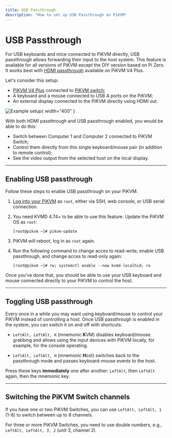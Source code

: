 ```yaml
---
title: USB Passthrough
description: "How to set up USB Passthrough on PiKVM"
---
```


# USB Passthrough

For USB keyboards and mice connected to PiKVM directly, USB passthrough allows forwarding their input to the host system. This feature is available for all versions of PiKVM except the DIY version based on Pi Zero. It works best with [HDMI passthrough](pass.md) available on PiKVM V4 Plus.

Let's consider this setup:

- [PiKVM V4 Plus](v4.md) connected to [PiKVM switch](switch.md);
- A keyboard and a mouse connected to USB A ports on the PiKVM;
- An external display connected to the PiKVM directly using HDMI out.

![Example setup](usb-passthrough.png){ width="400" }

With both HDMI passthrough and USB passthrough enabled, you would be able to do this:

- Switch between Computer 1 and Computer 2 connected to PiKVM Switch;
- Control them directly from this single keyboard/mouse pair (in addition to remote control);
- See the video output from the selected host on the local display.


-----
## Enabling USB passthrough

Follow these steps to enable USB passthrough on your PiKVM:

1. [Log into your PiKVM](cheatsheet.md) as `root`, either via SSH, web console, or USB serial connection.

2. You need KVMD 4.74+ to be able to use this feature. Update the PiKVM OS as `root`:

    ```
    [root@pikvm ~]# pikvm-update
    ```

3. PiKVM will reboot, log in as `root` again.

4. Run the following command to change acces to read-write, enable USB passthrough, and change acces to read-only again:

    ```
    [root@pikvm ~]# rw; systemctl enable --now kvmd-localhid; ro
    ```

Once you've done that, you should be able to use your USB keyboard and mouse connected directly to your PiKVM to control the host.


-----
## Toggling USB passthrough

Every once in a while you may want using keyboard/mouse to control your PiKVM instead of controlling a host. Once USB passthrough is enabled in the system, you can switch it on and off with shortcuts:

- `LeftAlt, LeftAlt, K` (mnemonic **K**VM) disables keyboard/mouse grabbing and allows using the input devices with PiKVM locally, for example, for the console operating.

- `LeftAlt, LeftAlt, H` (mnemonic **H**ost) switches back to the passthrough mode and passes keyboard-mouse events to the host.

Press these keys **immediately** one after another: `LeftAlt`, then `LeftAlt` again, then the mnemonic key. 


-----
## Switching the PiKVM Switch channels

If you have one or two PiKVM Switches, you can use `LeftAlt, LeftAlt, 1` (1-8) to switch between up to 8 channels.

For three or more PiKVM Switches, you need to use double numbers, e.g., `LeftAlt, LeftAlt, 3, 2` (unit 3, channel 2).
